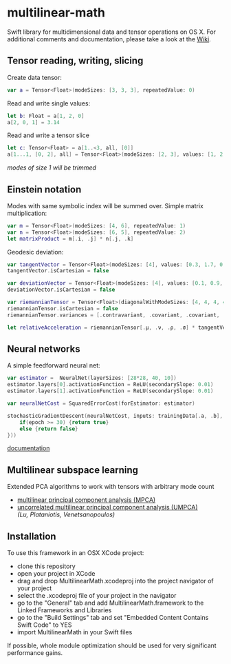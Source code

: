 # multilinear-math
Swift library for multidimensional data and tensor operations on OS X. For additional comments and documentation, please take a look at the [Wiki](https://github.com/vincentherrmann/multilinear-math/wiki).

## Tensor reading, writing, slicing
Create data tensor:
```swift
var a = Tensor<Float>(modeSizes: [3, 3, 3], repeatedValue: 0)
``` 

Read and write single values:
```swift
let b: Float = a[1, 2, 0]
a[2, 0, 1] = 3.14
```

Read and write a tensor slice <br>
```swift
let c: Tensor<Float> = a[1..<3, all, [0]]
a[1...1, [0, 2], all] = Tensor<Float>(modeSizes: [2, 3], values: [1, 2, 3, 4, 5, 6])
```
*modes of size 1 will be trimmed*

## Einstein notation
Modes with same symbolic index will be summed over. Simple matrix multiplication:
```swift
var m = Tensor<Float>(modeSizes: [4, 6], repeatedValue: 1)
var n = Tensor<Float>(modeSizes: [6, 5], repeatedValue: 2)
let matrixProduct = m[.i, .j] * n[.j, .k]
```
Geodesic deviation:
```swift
var tangentVector = Tensor<Float>(modeSizes: [4], values: [0.3, 1.7, 0.2, 0.5])
tangentVector.isCartesian = false

var deviationVector = Tensor<Float>(modeSizes: [4], values: [0.1, 0.9, 0.4, 1.2])
deviationVector.isCartesian = false

var riemannianTensor = Tensor<Float>(diagonalWithModeSizes: [4, 4, 4, 4])
riemannianTensor.isCartesian = false
riemannianTensor.variances = [.contravariant, .covariant, .covariant, .covariant]

let relativeAcceleration = riemannianTensor[.μ, .ν, .ρ, .σ] * tangentVector[.ν] * tangentVector[.ρ] * deviationTensor[.σ]
```

## Neural networks
A simple feedforward neural net:
```swift
var estimator =  NeuralNet(layerSizes: [28*28, 40, 10])
estimator.layers[0].activationFunction = ReLU(secondarySlope: 0.01) 
estimator.layers[1].activationFunction = ReLU(secondarySlope: 0.01)

var neuralNetCost = SquaredErrorCost(forEstimator: estimator)

stochasticGradientDescent(neuralNetCost, inputs: trainingData[.a, .b], targets: trainingLabels[.a, .c], updateRate: 0.1, minibatchSize: 50, validationCallback: ({ (epoch, estimator) -> (Bool) in
    if(epoch >= 30) {return true} 
    else {return false}
}))
```
[documentation](https://github.com/vincentherrmann/multilinear-math/wiki/Neural-Networks)

## Multilinear subspace learning
Extended PCA algorithms to work with tensors with arbitrary mode count
 - [multilinear principal component analysis (MPCA)](https://github.com/vincentherrmann/multilinear-math/wiki/Subspace-Learning)
 - [uncorrelated multilinear principal component analysis (UMPCA)](https://github.com/vincentherrmann/multilinear-math/wiki/Subspace-Learning) <br>
*(Lu, Plataniotis, Venetsanopoulos)*

## Installation
To use this framework in an OSX XCode project:
- clone this repository
- open your project in XCode
- drag and drop MultilinearMath.xcodeproj into the project navigator of your project
- select the .xcodeproj file of your project in the navigator
- go to the "General" tab and add MultilinearMath.framework to the Linked Frameworks and Libraries
- go to the "Build Settings" tab and set "Embedded Content Contains Swift Code" to YES
- import MultilinearMath in your Swift files

If possible, whole module optimization should be used for very significant performance gains.

